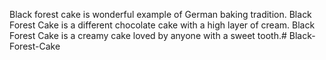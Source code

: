 Black forest cake is wonderful example of German baking tradition. Black Forest Cake is a different chocolate cake with a high layer of cream. Black Forest Cake is a creamy cake loved by anyone with a sweet tooth.# Black-Forest-Cake
